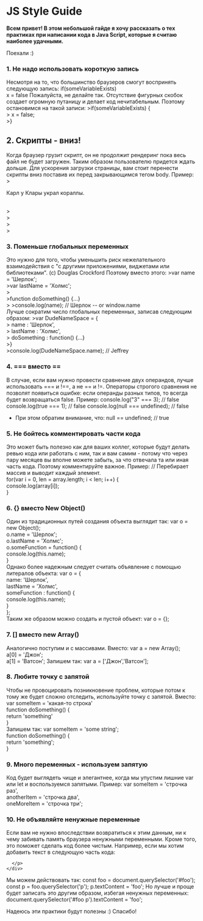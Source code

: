 # JS Style Guide

**Всем привет! В этом небольшой гайде я хочу рассказать о тех практиках при написании кода в Java Script, которые я считаю наиболее удачными.** 

Поехали :) 

### 1. Не надо использовать короткую запись
Несмотря на то, что большинство браузеров смогут воспринять следующую запись:
    if(someVariableExists)  
       x = false
Пожалуйста, не делайте так. Отсутствие фигурных скобок создает огромную путаницу и делает код нечитабельным. Поэтому остановимся на такой записи:
	>if(someVariableExists) {  
	>   x = false;  
	>}

## 2. Скрипты - вниз!
Когда браузер грузит скрипт, он не продолжит рендеринг пока весь файл не будет загружен. Таким образом пользователю придется ждать дольше.
Для ускорения загрузки страницы, вам стоит перенести скрипты вниз поставив их перед закрывающимся тегом body.
Пример:
	><p>Карл у Клары украл кораллы.</p>  
	><script type="text/javascript" src="path/to/file.js"></script>  
	><script type="text/javascript" src="path/to/anotherFile.js"></script>  
	></body>  
	></html>

### 3. Поменьше глобальных переменных
Это нужно для того, чтобы уменьшить риск нежелательного взаимодействия с "с другими приложениями, виджетами или библиотеками". (с) Douglas Crockford
Поэтому вместо этого: 
	>var name = 'Шерлок';  
	>var lastName = 'Холмс';  
	>  
	>function doSomething() {...}  
	> 
	>console.log(name); // Шерлок -- or window.name  
Лучше сократим число глобальных переменных, записав следующим образом:
	>var DudeNameSpace = {  
	>   name : 'Шерлок',  
	>   lastName : 'Холмс',  
	>   doSomething : function() {...}  
	>}  
	>console.log(DudeNameSpace.name); // Jeffrey  

### 4. === вместо ==
В случае, если вам нужно провести сравнение двух операндов, лучше использовать === и !==, а не == и !=. Операторы строгого сравнения не позволят появиться ошибке: если операнды   разных типов, то всегда будет возвращаться false.
Пример: 
	console.log("3" === 3);           // false
	console.log(true === 1);          // false
	console.log(null === undefined);  // false
* При этом обратим внимание, что: 
	null == undefined;    // true

### 5. Не бойтесь комментировать части кода
Это может быть полезно как для ваших коллег, которые будут делать ревью кода или работать с ним, так и вам самим - потому что через пару месяцев вы вполне можете забыть, за что отвечала та или иная часть кода. Поэтому комментируйте важное.
Пример: 
	// Перебирает массив и выводит каждый элемент.    
	for(var i = 0, len = array.length; i < len; i++) {  
	   console.log(array[i]);  
	}  

### 6. {} вместо New Object()
Один из традиционных путей создания объекта выглядит так:
	var o = new Object();  
	o.name = 'Шерлок';  
	o.lastName = 'Холмс';  
	o.someFunction = function() {  
	   console.log(this.name);  
	}  
Однако более надежным следует считать объявление с помощью литералов объекта:
	var o = {  
	   name: 'Шерлок',  
	   lastName = 'Холмс',  
	   someFunction : function() {  
	      console.log(this.name);  
	   }  
	};  
Таким же образом можно создать и пустой объект:
	var o = {};  

### 7. [] вместо new Array()
Аналогично поступим и с массивами. Вместо:
	var a = new Array();  
	a[0] = 'Джон';  
	a[1] = 'Ватсон'; 
Запишем так:
	var a = ['Джон','Ватсон'];   

### 8. Любите точку с запятой
Чтобы не провоцировать позникновение проблем, которые потом к тому же будет сложно отследить, используйте точку с запятой.
Вместо:
	var someItem = 'какая-то строка'  
	function doSomething() {  
	  return 'something'  
	}  
Запишем так:
	var someItem = 'some string';  
	function doSomething() {  
	  return 'something';  
	}  

### 9. Много переменных - используем запятую
Код будет выглядеть чище и элегантнее, когда мы упустим лишние var или let и воспользуемся запятыми.
Пример:
	var someItem = 'строчка раз',  
	    anotherItem = 'строчка два',  
	    oneMoreItem = 'строчка три';  

### 10. Не объявляйте ненужные переменные
Если вам не нужно впоследствии возвратиться к этим данным, ни к чему забивать память браузера ненужными переменными. Кроме того, это поможет сделать код более чистым. 
Например, если мы хотим добавить текст в следующую часть кода:
	<div id="foo">
	  <p>
	
	  </p>
	</div>
Мы можем действовать так:
	const foo = document.querySelector('#foo');
	const p = foo.querySelector('p');
	p.textContent = 'foo';
Но лучше и проще будет записать это другим образом, избегая ненужных переменных:
	document.querySelector('#foo p').textContent = 'foo';

Надеюсь эти практики будут полезны :) Спасибо!